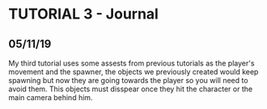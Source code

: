 # **TUTORIAL 3 - Journal**

## 05/11/19
My third tutorial uses some assests from previous tutorials as the player's movement and the spawner, the objects we previously created would keep spawning but now they are going towards the player so you will need to avoid them. This objects must disspear once they hit the character or the main camera behind him.